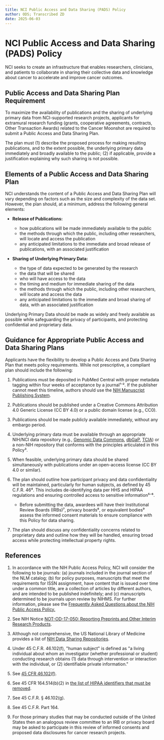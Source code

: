 ```yaml
---
title: NCI Public Access and Data Sharing (PADS) Policy
author: ODS; Transcribed ZD
date: 2025-06-03
---
```


# NCI Public Access and Data Sharing (PADS) Policy

NCI seeks to create an infrastructure that enables researchers, clinicians, and patients to collaborate in sharing their collective data and knowledge about cancer to accelerate and improve cancer outcomes.

## Public Access and Data Sharing Plan Requirement

To maximize the availability of publications and the sharing of underlying primary data from NCI-supported research projects, applicants for extramural research funding (grants, cooperative agreements, contracts, Other Transaction Awards) related to the Cancer Moonshot are required to submit a Public Access and Data Sharing Plan.

The plan must (1) describe the proposed process for making resulting publications, and to the extent possible, the underlying primary data immediately and broadly available to the public; (2) if applicable, provide a justification explaining why such sharing is not possible.

## Elements of a Public Access and Data Sharing Plan

NCI understands the content of a Public Access and Data Sharing Plan will vary depending on factors such as the size and complexity of the data set. However, the plan should, at a minimum, address the following general elements:

- **Release of Publications:**
  - how publications will be made immediately available to the public
  - the methods through which the public, including other researchers, will locate and access the publication
  - any anticipated limitations to the immediate and broad release of publications, with an associated justification

- **Sharing of Underlying Primary Data:**
  - the type of data expected to be generated by the research
  - the data that will be shared
  - who will have access to the data
  - the timing and medium for immediate sharing of the data
  - the methods through which the public, including other researchers, will locate and access the data
  - any anticipated limitations to the immediate and broad sharing of data, with an associated justification

Underlying Primary Data should be made as widely and freely available as possible while safeguarding the privacy of participants, and protecting confidential and proprietary data.

## Guidance for Appropriate Public Access and Data Sharing Plans

Applicants have the flexibility to develop a Public Access and Data Sharing Plan that meets policy requirements. While not prescriptive, a compliant plan should include the following:

1. Publications must be deposited in PubMed Central with proper metadata tagging within four weeks of acceptance by a journal¹⁻². If the publisher cannot meet this timeline, authors should use the [NIH Manuscript Publishing System](https://www.nihms.nih.gov/login/?next=/submission/).

2. Publications should be published under a Creative Commons Attribution 4.0 Generic License (CC BY 4.0) or a public domain license (e.g., CC0).

3. Publications should be made publicly available immediately, without any embargo period.

4. Underlying primary data must be available through an appropriate NIH/NCI data repository (e.g., [Genomic Data Commons](https://gdc.cancer.gov/), [dbGaP](https://www.ncbi.nlm.nih.gov/gap/), [TCIA](http://www.cancerimagingarchive.net/)) or a non-NIH repository that conforms with the principles articulated in this Policy³.

5. When feasible, underlying primary data should be shared simultaneously with publications under an open-access license (CC BY 4.0 or similar).

6. The plan should outline how participant privacy and data confidentiality will be maintained, particularly for human subjects, as defined by 45 C.F.R. 46⁴. This includes de-identifying data per HHS and HIPAA regulations and ensuring controlled access to sensitive information⁵⁻⁶.

   - Before submitting the data, awardees will have their Institutional Review Boards (IRBs)⁷, privacy boards⁸, or equivalent bodies⁹ assess the informed consent materials to ensure compliance with this Policy for data sharing.

7. The plan should discuss any confidentiality concerns related to proprietary data and outline how they will be handled, ensuring broad access while protecting intellectual property rights.

## References

1. In accordance with the NIH Public Access Policy, NCI will consider the following to be journals: (a) journals included in the journal section of the NLM catalog; (b) for policy purposes, manuscripts that meet the requirements for ISSN assignment, have content that is issued over time under a common title, are a collection of articles by different authors, and are intended to be published indefinitely; and (c) manuscripts determined to be journals upon review by NIHMS. For further information, please see the [Frequently Asked Questions about the NIH Public Access Policy.](https://sharing.nih.gov/faqs#/public-access-policy?anchor=53679)

2. See NIH Notice [NOT-OD-17-050: Reporting Preprints and Other Interim Research Products](https://grants.nih.gov/grants/guide/notice-files/NOT-OD-17-050.html).

3. Although not comprehensive, the US National Library of Medicine provides a list of [NIH Data Sharing Repositories](https://www.nlm.nih.gov/NIHbmic/nih_data_sharing_repositories.html).

4. Under 45 C.F.R. 46.102(f), "human subject" is defined as "a living individual about whom an investigator (whether professional or student) conducting research obtains (1) data through intervention or interaction with the individual, or (2) identifiable private information."

5. See [45 CFR 46.102(f)](http://www.hhs.gov/ohrp/humansubjects/guidance/45cfr46.html#46.102).

6. See 45 CFR 164.514(b)(2) in [the list of HIPAA identifiers that must be removed](http://www.gpo.gov/fdsys/pkg/CFR-2002-title45-vol1/pdf/CFR-2002-title45-vol1-sec164-514.pdf).

7. See 45 C.F.R. § 46.102(g).

8. See 45 C.F.R. Part 164.

9. For those primary studies that may be conducted outside of the United States then an analogous review committee to an IRB or privacy board may be asked to participate in this review of informed consents and proposed data disclosures for cancer research projects.
